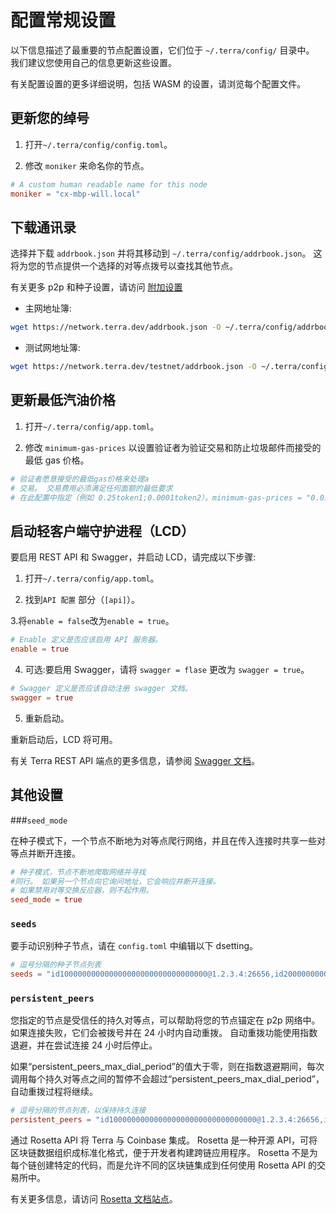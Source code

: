 # 配置常规设置

以下信息描述了最重要的节点配置设置，它们位于 `~/.terra/config/` 目录中。 我们建议您使用自己的信息更新这些设置。

有关配置设置的更多详细说明，包括 WASM 的设置，请浏览每个配置文件。

## 更新您的绰号

1. 打开`~/.terra/config/config.toml`。

2. 修改 `moniker` 来命名你的节点。 

```toml
# A custom human readable name for this node
moniker = "cx-mbp-will.local"
```

## 下载通讯录

选择并下载 `addrbook.json` 并将其移动到 `~/.terra/config/addrbook.json`。 这将为您的节点提供一个选择的对等点拨号以查找其他节点。

有关更多 p2p 和种子设置，请访问 [附加设置](#additional-settings)

- 主网地址簿: 

```bash
wget https://network.terra.dev/addrbook.json -O ~/.terra/config/addrbook.json
```

- 测试网地址簿: 

```bash
wget https://network.terra.dev/testnet/addrbook.json -O ~/.terra/config/addrbook.json
```

## 更新最低汽油价格

1. 打开`~/.terra/config/app.toml`。

2. 修改 `minimum-gas-prices` 以设置验证者为验证交易和防止垃圾邮件而接受的最低 gas 价格。

``` toml
# 验证者愿意接受的最低gas价格来处理a
# 交易。 交易费用必须满足任何面额的最低要求
# 在此配置中指定（例如 0.25token1;0.0001token2）。minimum-gas-prices = "0.01133uluna,0.15uusd,0.104938usdr,169.77ukrw,428.571umnt,0.125ueur,0.98ucny,16.37ujpy,0.11ugbp,10.88uinr,0.19ucad,0.14uchf,0.19uaud,0.2usgd,4.62uthb,1.25usek,1.25unok,0.9udkk,2180.0uidr,7.6uphp,1.17uhkd"
```


## 启动轻客户端守护进程（LCD）

要启用 REST API 和 Swagger，并启动 LCD，请完成以下步骤:

1. 打开`~/.terra/config/app.toml`。

2. 找到`API 配置` 部分（`[api]`）。

3.将`enable = false`改为`enable = true`。

``` toml
# Enable 定义是否应该启用 API 服务器。
enable = true
```

4. 可选:要启用 Swagger，请将 `swagger = flase` 更改为 `swagger = true`。

``` toml
# Swagger 定义是否应该自动注册 swagger 文档。
swagger = true
```
5. 重新启动。

重新启动后，LCD 将可用。

有关 Terra REST API 端点的更多信息，请参阅 [Swagger 文档](https://lcd.terra.dev/swagger/)。

## 其他设置

###`seed_mode`

在种子模式下，一个节点不断地为对等点爬行网络，并且在传入连接时共享一些对等点并断开连接。

``` toml
# 种子模式，节点不断地爬取网络并寻找
#同行。 如果另一个节点向它询问地址，它会响应并断开连接。
# 如果禁用对等交换反应器，则不起作用。
seed_mode = true
```

### `seeds`

要手动识别种子节点，请在 `config.toml` 中编辑以下 dsetting。

``` toml
# 逗号分隔的种子节点列表 
seeds = "id100000000000000000000000000000000@1.2.3.4:26656,id200000000000000000000000000000000@2.3.4.5:4444"
```

### `persistent_peers`

您指定的节点是受信任的持久对等点，可以帮助将您的节点锚定在 p2p 网络中。 如果连接失败，它们会被拨号并在 24 小时内自动重拨。 自动重拨功能使用指数退避，并在尝试连接 24 小时后停止。

如果“persistent_peers_max_dial_period”的值大于零，则在指数退避期间，每次调用每个持久对等点之间的暂停不会超过“persistent_peers_max_dial_period”，自动重拨过程将继续。

``` toml
# 逗号分隔的节点列表，以保持持久连接 
persistent_peers = "id100000000000000000000000000000000@1.2.3.4:26656,id200000000000000000000000000000000@2.3.4.5:26656"
```

通过 Rosetta API 将 Terra 与 Coinbase 集成。 Rosetta 是一种开源 API，可将区块链数据组织成标准化格式，便于开发者构建跨链应用程序。 Rosetta 不是为每个链创建特定的代码，而是允许不同的区块链集成到任何使用 Rosetta API 的交易所中。

有关更多信息，请访问 [Rosetta 文档站点](https://www.rosetta-api.org/docs/welcome.html)。 
